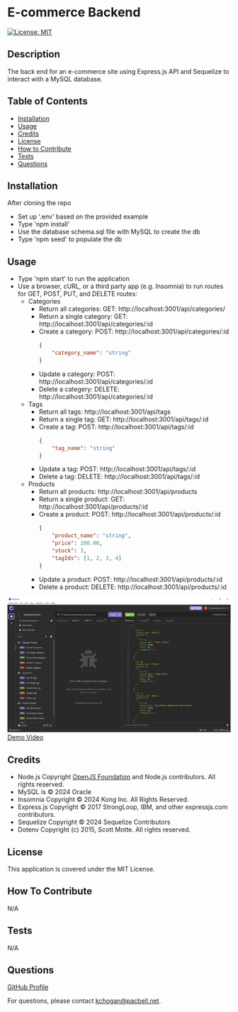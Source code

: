
# E-commerce Backend

[![License: MIT](https://img.shields.io/badge/License-MIT-yellow.svg)](https://opensource.org/licenses/MIT)

## Description
The back end for an e-commerce site using Express.js API and Sequelize to interact with a MySQL database.  

## Table of Contents

- [Installation](#installation)
- [Usage](#usage)
- [Credits](#credits)
- [License](#license)
- [How to Contribute](#guidelines)
- [Tests](#tests)
- [Questions](#questions)

## Installation

After cloning the repo
- Set up '.env' based on the provided example
- Type 'npm install'
- Use the database schema.sql file with MySQL to create the db
- Type 'npm seed' to populate the db

## Usage

- Type 'npm start' to run the application
- Use a browser, cURL, or a third party app (e.g. Insomnia) to run routes for GET, POST, PUT, and DELETE routes:
   - Categories
        - Return all categories: GET: http://localhost:3001/api/categories/
        - Return a single category: GET: http://localhost:3001/api/categories/:id
        - Create a category: POST: http://localhost:3001/api/categories/:id
            ```json
            {
                "category_name": "string"
            }
            ```
        - Update a category: POST: http://localhost:3001/api/categories/:id
        - Delete a categery: DELETE: http://localhost:3001/api/categories/:id
    - Tags
        - Return all tags: http://localhost:3001/api/tags
        - Return a single tag: GET: http://localhost:3001/api/tags/:id
        - Create a tag: POST: http://localhost:3001/api/tags/:id
            ```json
            {
                "tag_name": "string"
            }
            ```
        - Update a tag: POST: http://localhost:3001/api/tags/:id
        - Delete a tag: DELETE: http://localhost:3001/api/tags/:id
    - Products
        - Return all products: http://localhost:3001/api/products
        - Return a single product: GET: http://localhost:3001/api/products/:id
        - Create a product: POST: http://localhost:3001/api/products/:id
            ```json 
            {
                "product_name": "string",
                "price": 200.00,
                "stock": 3,
                "tagIds": [1, 2, 3, 4]
            }
            ```
        - Update a product: POST: http://localhost:3001/api/products/:id
        - Delete a product: DELETE: http://localhost:3001/api/products/:id

![alt Screenshot of Insomnia using the APIs for the ecommerce backend](./assets/capture.png)
[Demo Video](tbd)

## Credits

* Node.js Copyright [OpenJS Foundation](https://openjsf.org/) and Node.js contributors. All rights reserved. 
* MySQL is © 2024 Oracle
* Insomnia Copyright © 2024 Kong Inc. All Rights Reserved.
* Express.js Copyright © 2017 StrongLoop, IBM, and other expressjs.com contributors.
* Sequelize Copyright © 2024 Sequelize Contributors
* Dotenv Copyright (c) 2015, Scott Motte. All rights reserved.

## License

This application is covered under the MIT License.

<a id="guidelines"></a>
## How To Contribute

N/A

## Tests

N/A

## Questions

[GitHub Profile](https://github.com/kevinchogan)

For questions, please contact kchogan@pacbell.net.
